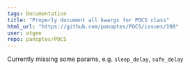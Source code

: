 ```yaml
---
tags: Documentation
title: "Properly document all kwargs for POCS class"
html_url: "https://github.com/panoptes/POCS/issues/198"
user: wtgee
repo: panoptes/POCS
---
```


Currently missing some params, e.g. `sleep_delay`, `safe_delay`